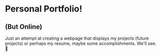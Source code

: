 # Personal Portfolio! 
## (But Online) 

Just an attempt at creating a webpage that displays my projects (future projects) or perhaps my resume, maybe some accomplishments. We'll see. 🤷 
